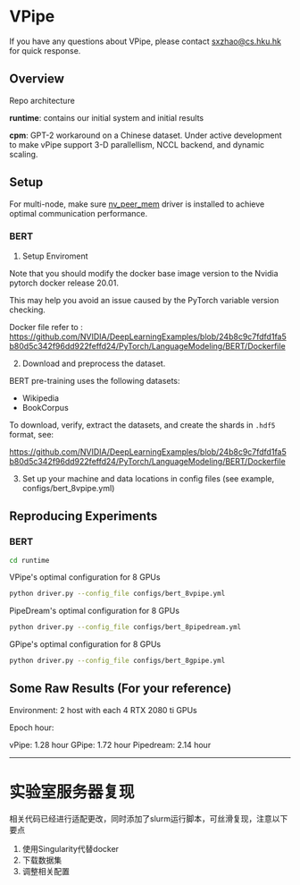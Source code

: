# VPipe

If you have any questions about VPipe, please contact sxzhao@cs.hku.hk for quick response.

## Overview

Repo architecture

**runtime**: contains our initial system and initial results

**cpm**: GPT-2 workaround on a Chinese dataset. Under active development to make vPipe support 3-D parallellism, NCCL backend, and dynamic scaling.

## Setup

For multi-node, make sure [nv_peer_mem](https://github.com/Mellanox/nv_peer_memory) driver is installed to achieve optimal communication performance.


### BERT

1. Setup Enviroment 

Note that you should modify the docker base image version to the Nvidia pytorch docker release 20.01. 

This may help you avoid an issue caused by the PyTorch variable version checking.

Docker file refer to : https://github.com/NVIDIA/DeepLearningExamples/blob/24b8c9c7fdfd1fa5b80d5c342f96dd922feffd24/PyTorch/LanguageModeling/BERT/Dockerfile


2. Download and preprocess the dataset.

BERT pre-training uses the following datasets:
-   Wikipedia
-   BookCorpus

To download, verify, extract the datasets, and create the shards in `.hdf5` format, see:  

https://github.com/NVIDIA/DeepLearningExamples/blob/24b8c9c7fdfd1fa5b80d5c342f96dd922feffd24/PyTorch/LanguageModeling/BERT/Dockerfile


3. Set up your machine and data locations in config files (see example, configs/bert_8vpipe.yml)


## Reproducing Experiments

### BERT

```bash
cd runtime
```

VPipe's optimal configuration for 8 GPUs
```bash
python driver.py --config_file configs/bert_8vpipe.yml
```

PipeDream's optimal configuration for 8 GPUs
```bash
python driver.py --config_file configs/bert_8pipedream.yml
```

GPipe's optimal configuration for 8 GPUs
```bash
python driver.py --config_file configs/bert_8gpipe.yml
```
## Some Raw Results (For your reference)

Environment:
2 host with each 4 RTX 2080 ti GPUs

Epoch hour:

vPipe: 1.28 hour
GPipe: 1.72 hour
Pipedream: 2.14 hour

-----
# 实验室服务器复现
相关代码已经进行适配更改，同时添加了slurm运行脚本，可丝滑复现，注意以下要点
1. 使用Singularity代替docker
2. 下载数据集
3. 调整相关配置

